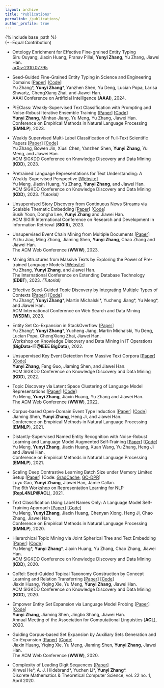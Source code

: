 ```yaml
---
layout: archive
title: "Publications"
permalink: /publications/
author_profile: true
---
```


{% include base_path %}  
(\*=Equal Contribution)

* Ontology Enrichment for Effective Fine-grained Entity Typing  
Siru Ouyang, Jiaxin Huang, Pranav Pillai, **Yunyi Zhang**, Yu Zhang, Jiawei Han.  
[arXiv:2310.07795](https://arxiv.org/abs/2310.07795)

* Seed-Guided Fine-Grained Entity Typing in Science and Engineering Domains
\[[Paper](https://arxiv.org/abs/2401.13129)\]
\[[Code](https://github.com/yuzhimanhua/SEType)\]  
Yu Zhang\*, **Yunyi Zhang**\*, Yanzhen Shen, Yu Deng, Lucian Popa, Larisa Shwartz, ChengXiang Zhai, and Jiawei Han.  
AAAI Conference on Artificial Intelligence (**AAAI**), 2024.

* PIEClass: Weakly-Supervised Text Classification with Prompting and Noise-Robust Iterative Ensemble Training
\[[Paper](https://arxiv.org/abs/2305.13723)\]
\[[Code](https://github.com/yzhan238/PIEClass)\]  
**Yunyi Zhang**, Minhao Jiang, Yu Meng, Yu Zhang, Jiawei Han.  
Conference on Empirical Methods in Natural Language Processing (**EMNLP**), 2023.

* Weakly Supervised Multi-Label Classification of Full-Text Scientific Papers
\[[Paper](https://arxiv.org/abs/2306.14003)]
\[[Code](https://github.com/yuzhimanhua/FUTEX)]  
Yu Zhang, Bowen Jin, Xiusi Chen, Yanzhen Shen, **Yunyi Zhang**, Yu Meng, and Jiawei Han.  
ACM SIGKDD Conference on Knowledge Discovery and Data Mining (**KDD**), 2023.

* Pretrained Language Representations for Text Understanding: A Weakly-Supervised Perspective
\[[Website](https://yumeng5.github.io/kdd23-tutorial/)]  
Yu Meng, Jiaxin Huang, Yu Zhang, **Yunyi Zhang**, and Jiawei Han.  
ACM SIGKDD Conference on Knowledge Discovery and Data Mining (**KDD**), 2023. _(Tutorial)_

* Unsupervised Story Discovery from Continuous News Streams via Scalable Thematic Embedding
\[[Paper](https://arxiv.org/abs/2304.04099)]
\[[Code](https://github.com/cliveyn/USTORY)]  
Susik Yoon, Dongha Lee, **Yunyi Zhang** and Jiawei Han.  
ACM SIGIR International Conference on Research and Development in Information Retrieval (**SIGIR**), 2023.

* Unsupervised Event Chain Mining from Multiple Documents
\[[Paper](https://dl.acm.org/doi/abs/10.1145/3543507.3583295)\]  
Yizhu Jiao, Ming Zhong, Jiaming Shen, **Yunyi Zhang**, Chao Zhang and Jiawei Han.  
The ACM Web Conference (**WWW**), 2023.

* Mining Structures from Massive Texts by Exploring the Power of Pre-trained Language Models
\[[Website](https://yuzhimanhua.github.io/tutorials/edbt2023.html)\]  
Yu Zhang, **Yunyi Zhang**, and Jiawei Han.  
The International Conference on Extending Database Technology (**EDBT**), 2023. _(Tutorial)_

* Effective Seed-Guided Topic Discovery by Integrating Multiple Types of Contexts
\[[Paper](https://arxiv.org/abs/2212.06002)\]
\[[Code](https://github.com/yzhan238/SeedTopicMine)\]  
Yu Zhang\*, **Yunyi Zhang**\*, Martin Michalski\*, Yucheng Jiang\*, Yu Meng\*, and Jiawei Han.  
ACM International Conference on Web Search and Data Mining (**WSDM**), 2023.

* Entity Set Co-Expansion in StackOverflow
\[[Paper](https://arxiv.org/abs/2212.02271)\]  
Yu Zhang\*, **Yunyi Zhang**\*, Yucheng Jiang, Martin Michalski, Yu Deng, Lucian Popa, ChengXiang Zhai, Jiawei Han.  
Workshop on Knowledge Discovery and Data Mining in IT Operations (**BigData-IT@IEEE BigData**), 2022.

* Unsupervised Key Event Detection from Massive Text Corpora
\[[Paper](https://arxiv.org/abs/2206.04153)\]
\[[Code](https://github.com/yzhan238/EvMine)\]  
**Yunyi Zhang**, Fang Guo, Jiaming Shen, and Jiawei Han.  
ACM SIGKDD Conference on Knowledge Discovery and Data Mining (**KDD**), 2022.

* Topic Discovery via Latent Space Clustering of Language Model Representations
\[[Paper](https://arxiv.org/abs/2202.04582)\]
\[[Code](https://github.com/yumeng5/TopClus)\]  
Yu Meng, **Yunyi Zhang**, Jiaxin Huang, Yu Zhang and Jiawei Han.  
The ACM Web Conference (**WWW**), 2022.

* Corpus-based Open-Domain Event Type Induction
\[[Paper](https://arxiv.org/abs/2109.03322)\]
\[[Code](https://github.com/mickeystroller/ETypeClus)\]  
Jiaming Shen, **Yunyi Zhang**, Heng Ji, and Jiawei Han.  
Conference on Empirical Methods in Natural Language Processing (**EMNLP**), 2021.

* Distantly-Supervised Named Entity Recognition with Noise-Robust Learning and Language Model Augmented Self-Training
\[[Paper](https://arxiv.org/abs/2109.05003)\]
\[[Code](https://github.com/yumeng5/RoSTER)\]  
Yu Meng, **Yunyi Zhang**, Jiaxin Huang, Xuan Wang, Yu Zhang, Heng Ji and Jiawei Han.  
Conference on Empirical Methods in Natural Language Processing (**EMNLP**), 2021.

* Scaling Deep Contrastive Learning Batch Size under Memory Limited Setup
\[[Paper](https://arxiv.org/abs/2101.06983)\]
\[Code: [GradCache](https://github.com/luyug/GradCache), [GC-DPR](https://github.com/luyug/GC-DPR)\]  
Luyu Gao, **Yunyi Zhang**, Jiawei Han, Jamie Callan.  
The 6th Workshop on Representation Learning for NLP (**RepL4NLP@ACL**), 2021.

* Text Classification Using Label Names Only: A Language Model Self-Training Approach
\[[Paper](https://arxiv.org/abs/2010.07245)\]
\[[Code](https://github.com/yumeng5/LOTClass)\]  
Yu Meng, **Yunyi Zhang**, Jiaxin Huang, Chenyan Xiong, Heng Ji, Chao Zhang, Jiawei Han.  
Conference on Empirical Methods in Natural Language Processing (**EMNLP**), 2020.

* Hierarchical Topic Mining via Joint Spherical Tree and Text Embedding
\[[Paper](https://arxiv.org/abs/2007.09536)\]
\[[Code](https://github.com/yumeng5/JoSH)\]  
Yu Meng\*, **Yunyi Zhang**\*, Jiaxin Huang, Yu Zhang, Chao Zhang, Jiawei Han.  
ACM SIGKDD Conference on Knowledge Discovery and Data Mining (**KDD**), 2020.

* CoRel: Seed-Guided Topical Taxonomy Construction by Concept Learning and Relation Transferring
\[[Paper](https://arxiv.org/abs/2010.06714)\]
\[[Code](https://github.com/teapot123/CoRel)\]  
Jiaxin Huang, Yiqing Xie, Yu Meng, **Yunyi Zhang**, Jiawei Han.  
ACM SIGKDD Conference on Knowledge Discovery and Data Mining (**KDD**), 2020.

* Empower Entity Set Expansion via Language Model Probing
\[[Paper](https://arxiv.org/abs/2004.13897)\]
\[[Code](https://github.com/yzhan238/CGExpan)\]  
**Yunyi Zhang**, Jiaming Shen, Jingbo Shang, Jiawei Han.  
Annual Meeting of the Association for Computational Linguistics (**ACL**), 2020.

* Guiding Corpus-based Set Expansion by Auxiliary Sets Generation and Co-Expansion
\[[Paper](https://arxiv.org/abs/2001.10106)\]
\[[Code](https://github.com/teapot123/SetCoExpan)\]  
Jiaxin Huang, Yiqing Xie, Yu Meng, Jiaming Shen, **Yunyi Zhang**, Jiawei Han.  
The ACM Web Conference (**WWW**), 2020.

* Complexity of Leading Digit Sequences
\[[Paper](https://arxiv.org/abs/1804.00221)\]  
Xinwei He\*, A. J. Hildebrand\*, Yuchen Li\*, **Yunyi Zhang**\*.  
Discrete Mathematics & Theoretical Computer Science, vol. 22 no. 1, April 2020.
